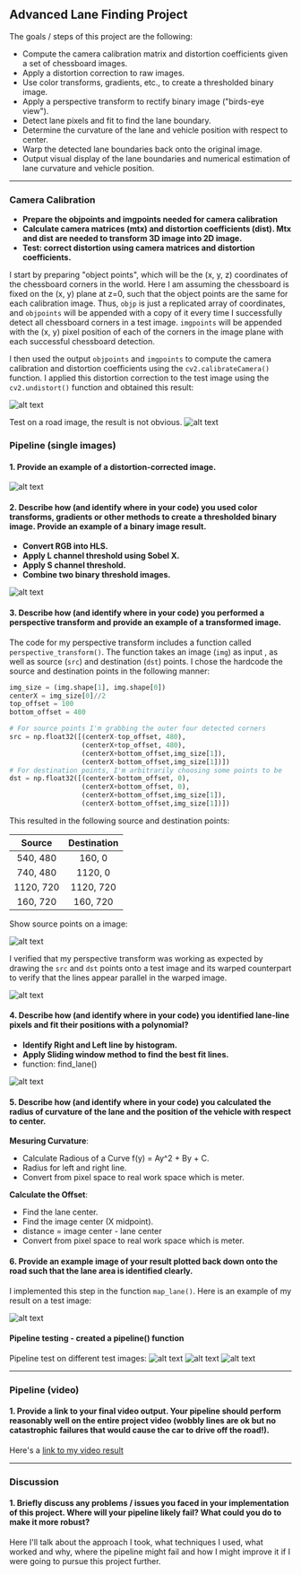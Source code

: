 ## Advanced Lane Finding Project

The goals / steps of this project are the following:

* Compute the camera calibration matrix and distortion coefficients given a set of chessboard images.
* Apply a distortion correction to raw images.
* Use color transforms, gradients, etc., to create a thresholded binary image.
* Apply a perspective transform to rectify binary image ("birds-eye view").
* Detect lane pixels and fit to find the lane boundary.
* Determine the curvature of the lane and vehicle position with respect to center.
* Warp the detected lane boundaries back onto the original image.
* Output visual display of the lane boundaries and numerical estimation of lane curvature and vehicle position.

---

### Camera Calibration

* **Prepare the objpoints and imgpoints needed for camera calibration**
* **Calculate camera matrices (mtx) and distortion coefficients (dist). Mtx and dist are needed to transform 3D image into 2D image.**
* **Test: correct distortion using camera matrices and distortion coefficients.**

I start by preparing "object points", which will be the (x, y, z) coordinates of the chessboard corners in the world. Here I am assuming the chessboard is fixed on the (x, y) plane at z=0, such that the object points are the same for each calibration image.  Thus, `objp` is just a replicated array of coordinates, and `objpoints` will be appended with a copy of it every time I successfully detect all chessboard corners in a test image.  `imgpoints` will be appended with the (x, y) pixel position of each of the corners in the image plane with each successful chessboard detection.  

I then used the output `objpoints` and `imgpoints` to compute the camera calibration and distortion coefficients using the `cv2.calibrateCamera()` function.  I applied this distortion correction to the test image using the `cv2.undistort()` function and obtained this result: 

![alt text](/assets/calibration_chessboard.PNG)

Test on a road image, the result is not obvious.
![alt text](/assets/calibration_road.PNG)

### Pipeline (single images)

#### 1. Provide an example of a distortion-corrected image.

![alt text](assets/undistort_img.PNG)

#### 2. Describe how (and identify where in your code) you used color transforms, gradients or other methods to create a thresholded binary image.  Provide an example of a binary image result.

* **Convert RGB into HLS.**
* **Apply L channel threshold using Sobel X.**
* **Apply S channel threshold.**
* **Combine two binary threshold images.**

![alt text](assets/thresholding.PNG)    

#### 3. Describe how (and identify where in your code) you performed a perspective transform and provide an example of a transformed image.

The code for my perspective transform includes a function called `perspective_transform()`.  The function takes an image (`img`) as input , as well as source (`src`) and destination (`dst`) points.  I chose the hardcode the source and destination points in the following manner:

```python
img_size = (img.shape[1], img.shape[0])
centerX = img_size[0]//2
top_offset = 100
bottom_offset = 480

# For source points I'm grabbing the outer four detected corners
src = np.float32([(centerX-top_offset, 480),
                  (centerX+top_offset, 480),
                  (centerX+bottom_offset,img_size[1]),
                  (centerX-bottom_offset,img_size[1])])
# For destination points, I'm arbitrarily choosing some points to be
dst = np.float32([(centerX-bottom_offset, 0),
                  (centerX+bottom_offset, 0),
                  (centerX+bottom_offset,img_size[1]),
                  (centerX-bottom_offset,img_size[1])])
```

This resulted in the following source and destination points:

| Source        | Destination   | 
|:-------------:|:-------------:| 
| 540, 480      | 160, 0        | 
| 740, 480      | 1120, 0      |
| 1120, 720     | 1120, 720      |
| 160, 720      | 160, 720        |

Show source points on a image:

![alt text](assets/srcPts.PNG) 

I verified that my perspective transform was working as expected by drawing the `src` and `dst` points onto a test image and its warped counterpart to verify that the lines appear parallel in the warped image.

![alt text](assets/warped.PNG) 


#### 4. Describe how (and identify where in your code) you identified lane-line pixels and fit their positions with a polynomial?

* **Identify Right and Left line by histogram.**
* **Apply Sliding window method to find the best fit lines.**
* function: find_lane()

![alt text](assets/sliding_win.PNG) 

#### 5. Describe how (and identify where in your code) you calculated the radius of curvature of the lane and the position of the vehicle with respect to center.

**Mesuring Curvature**:
* Calculate Radious of a Curve f(y) = Ay^2 + By + C.
* Radius for left and right line.
* Convert from pixel space to real work space which is meter.

**Calculate the Offset**:
* Find the lane center.
* Find the image center (X midpoint).
* distance = image center - lane center
* Convert from pixel space to real work space which is meter.

#### 6. Provide an example image of your result plotted back down onto the road such that the lane area is identified clearly.

I implemented this step in the function `map_lane()`.  Here is an example of my result on a test image:

![alt text](assets/map_lane.PNG) 

#### Pipeline testing - created a pipeline() function
Pipeline test on different test images:
![alt text](assets/pipeline_test1.PN) 
![alt text](assets/pipeline_test2.PNG) 
![alt text](assets/pipeline_test3.PNG) 

---

### Pipeline (video)

#### 1. Provide a link to your final video output.  Your pipeline should perform reasonably well on the entire project video (wobbly lines are ok but no catastrophic failures that would cause the car to drive off the road!).

Here's a [link to my video result](./project_video.mp4)

---

### Discussion

#### 1. Briefly discuss any problems / issues you faced in your implementation of this project.  Where will your pipeline likely fail?  What could you do to make it more robust?

Here I'll talk about the approach I took, what techniques I used, what worked and why, where the pipeline might fail and how I might improve it if I were going to pursue this project further.  
